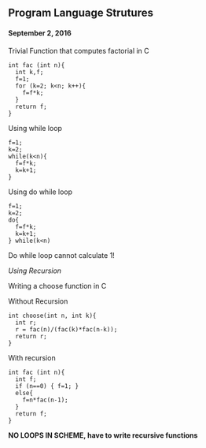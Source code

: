 ## Program Language Strutures
#### September 2, 2016

Trivial Function that computes factorial in C
```
int fac (int n){
  int k,f;
  f=1;
  for (k=2; k<n; k++){
    f=f*k;
  }
  return f;
}
```
Using while loop
```
f=1;
k=2;
while(k<n){
  f=f*k;
  k=k+1;
}
```
Using do while loop
```
f=1;
k=2;
do{
  f=f*k;
  k=k+1;
} while(k<n)
```
Do while loop cannot calculate 1!

_Using Recursion_

Writing a choose function in C

Without Recursion

```
int choose(int n, int k){
  int r;
  r = fac(n)/(fac(k)*fac(n-k));
  return r;
}
```
With recursion
```
int fac (int n){
  int f;
  if (n==0) { f=1; }
  else{
    f=n*fac(n-1);
  }
  return f;
}
```


**NO LOOPS IN SCHEME, have to write recursive functions**
